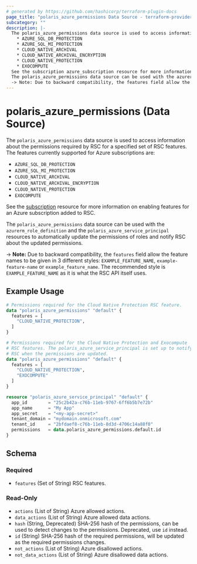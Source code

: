```yaml
---
# generated by https://github.com/hashicorp/terraform-plugin-docs
page_title: "polaris_azure_permissions Data Source - terraform-provider-polaris"
subcategory: ""
description: |-
  The polaris_azure_permissions data source is used to access information about the permissions required by RSC for a specified set of RSC features. The features currently supported for Azure subscriptions are:
    * AZURE_SQL_DB_PROTECTION
    * AZURE_SQL_MI_PROTECTION
    * CLOUD_NATIVE_ARCHIVAL
    * CLOUD_NATIVE_ARCHIVAL_ENCRYPTION
    * CLOUD_NATIVE_PROTECTION
    * EXOCOMPUTE
  See the subscription azure_subscription resource for more information on enabling features for an Azure subscription added to RSC.
  The polaris_azure_permissions data source can be used with the azurerm_role_definition and the polaris_azure_service_principal resources to automatically update the permissions of roles and notify RSC about the updated permissions.
  -> Note: Due to backward compatibility, the features field allow the feature names to be given in    3 different styles: EXAMPLE_FEATURE_NAME, example-feature-name or example_feature_name. The    recommended style is EXAMPLE_FEATURE_NAME as it is what the RSC API itself uses.
---
```


# polaris_azure_permissions (Data Source)

The `polaris_azure_permissions` data source is used to access information about the permissions required by RSC for a specified set of RSC features. The features currently supported for Azure subscriptions are:
  * `AZURE_SQL_DB_PROTECTION`
  * `AZURE_SQL_MI_PROTECTION`
  * `CLOUD_NATIVE_ARCHIVAL`
  * `CLOUD_NATIVE_ARCHIVAL_ENCRYPTION`
  * `CLOUD_NATIVE_PROTECTION`
  * `EXOCOMPUTE`

See the [subscription](azure_subscription) resource for more information on enabling features for an Azure subscription added to RSC.

The `polaris_azure_permissions` data source can be used with the `azurerm_role_definition` and the `polaris_azure_service_principal` resources to automatically update the permissions of roles and notify RSC about the updated permissions.

-> **Note:** Due to backward compatibility, the `features` field allow the feature names to be given in    3 different styles: `EXAMPLE_FEATURE_NAME`, `example-feature-name` or `example_feature_name`. The    recommended style is `EXAMPLE_FEATURE_NAME` as it is what the RSC API itself uses.

## Example Usage

```terraform
# Permissions required for the Cloud Native Protection RSC feature.
data "polaris_azure_permissions" "default" {
  features = [
    "CLOUD_NATIVE_PROTECTION",
  ]
}

# Permissions required for the Cloud Native Protection and Exocompute
# RSC features. The polaris_azure_service_principal is set up to notify
# RSC when the permissions are updated.
data "polaris_azure_permissions" "default" {
  features = [
    "CLOUD_NATIVE_PROTECTION",
    "EXOCOMPUTE"
  ]
}

resource "polaris_azure_service_principal" "default" {
  app_id        = "25c2b42a-c76b-11eb-9767-6ff6b5b7e72b"
  app_name      = "My App"
  app_secret    = "<my-app-secret>"
  tenant_domain = "mydomain.onmicrosoft.com"
  tenant_id     = "2bfdaef8-c76b-11eb-8d3d-4706c14a88f0"
  permissions   = data.polaris_azure_permissions.default.id
}
```

<!-- schema generated by tfplugindocs -->
## Schema

### Required

- `features` (Set of String) RSC features.

### Read-Only

- `actions` (List of String) Azure allowed actions.
- `data_actions` (List of String) Azure allowed data actions.
- `hash` (String, Deprecated) SHA-256 hash of the permissions, can be used to detect changes to the permissions. Deprecated, use `id` instead.
- `id` (String) SHA-256 hash of the required permissions, will be updated as the required permissions changes.
- `not_actions` (List of String) Azure disallowed actions.
- `not_data_actions` (List of String) Azure disallowed data actions.


